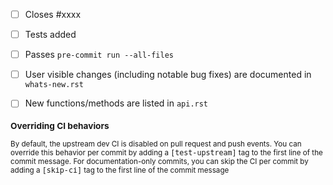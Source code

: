 <!-- Feel free to remove check-list items aren't relevant to your change -->

- [ ] Closes #xxxx
- [ ] Tests added
- [ ] Passes `pre-commit run --all-files`
- [ ] User visible changes (including notable bug fixes) are documented in `whats-new.rst`
- [ ] New functions/methods are listed in `api.rst`


<sub>
<h3>
  Overriding CI behaviors
</h3>
   By default, the upstream dev CI is disabled on pull request and push events. You can override this behavior per commit by adding a <tt>[test-upstream]</tt> tag to the first line of the commit message. For documentation-only commits, you can skip the CI per commit by adding a <tt>[skip-ci]</tt> tag to the first line of the commit message
</sub>
